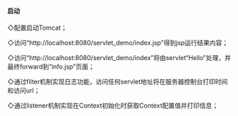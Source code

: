 
#### 启动
◇配置启动Tomcat；

◇访问“http://localhost:8080/servlet_demo/index.jsp”得到jsp运行结果内容；

◇访问“http://localhost:8080/servlet_demo/index”将由servlet“Hello”处理，并最终forward到“info.jsp”页面；

◇通过filter机制实现日志功能，访问任何servlet地址将在服务器控制台打印时间和访问url；

◇通过listener机制实现在Context初始化时获取Context配置值并打印信息；
